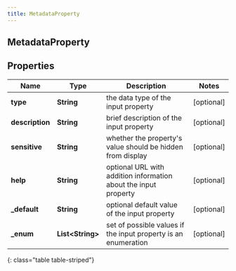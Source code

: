 ```yaml
---
title: MetadataProperty
---
```

## MetadataProperty


## Properties

| Name | Type | Description | Notes |
| ------------ | ------------- | ------------- | ------------- |
| **type** | <!----><!---->**String**<!----> | the data type of the input property |  [optional] |
| **description** | <!----><!---->**String**<!----> | brief description of the input property |  [optional] |
| **sensitive** | <!----><!---->**String**<!----> | whether the property's value should be hidden from display |  [optional] |
| **help** | <!----><!---->**String**<!----> | optional URL with addition information about the input property |  [optional] |
| **_default** | <!----><!---->**String**<!----> | optional default value of the input property |  [optional] |
| **_enum** | <!----><!---->**List&lt;String&gt;**<!----> | set of possible values if the input property is an enumeration |  [optional] |
{: class="table table-striped"}



